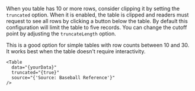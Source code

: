 When you table has 10 or more rows, consider clipping it by setting the `truncated` option. When it is enabled, the table is clipped and readers must request to see all rows by clicking a button below the table. By default this configuration will limit the table to five records. You can change the cutoff point by adjusting the `truncateLength` option.

This is a good option for simple tables with row counts between 10 and 30. It works best when the table doesn't require interactivity.

```svelte
<Table
  data="{yourData}"
  truncated="{true}"
  source="{'Source: Baseball Reference'}"
/>
```
